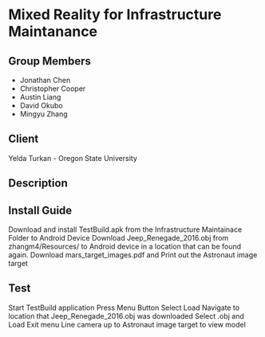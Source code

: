 # Mixed Reality for Infrastructure Maintanance
## Group Members
* Jonathan Chen
* Christopher Cooper
* Austin Liang
* David Okubo
* Mingyu Zhang

## Client 
Yelda Turkan - Oregon State University

## Description

## Install Guide
Download and install TestBuild.apk from the Infrastructure Maintainace Folder to Android Device
Download Jeep_Renegade_2016.obj from zhangm4/Resources/ to Android device in a location that can be found again.
Download mars_target_images.pdf and Print out the Astronaut image target

## Test
Start TestBuild application
Press Menu Button
Select Load
Navigate to location that Jeep_Renegade_2016.obj was downloaded
Select .obj and Load
Exit menu
Line camera up to Astronaut image target to view model
